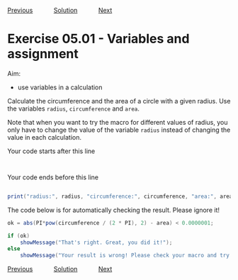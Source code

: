 [Previous](./ex04-02.md) &nbsp;&nbsp;&nbsp;&nbsp;&nbsp;&nbsp;&nbsp;&nbsp;&nbsp;&nbsp;     [Solution](../ans/ans05-01.md) &nbsp;&nbsp;&nbsp;&nbsp;&nbsp;&nbsp;&nbsp;&nbsp;&nbsp;&nbsp; [Next](./ex05-02.md)

# Exercise 05.01 - Variables and assignment

Aim: 
- use variables in a calculation

Calculate the circumference and the area of a circle with a given radius. 
Use the variables ``radius``, ``circumference`` and ``area``. 

Note that when you want to try the macro for different
values of radius, you only have to change the value of the variable
``radius`` instead of changing the value in each calculation.

Your code starts after this line 
```java



```
Your code ends before this line 
```java

print("radius:", radius, "circumference:", circumference, "area:", area);

```
The code below is for automatically checking the result. Please ignore it! 
```java
ok = abs(PI*pow(circumference / (2 * PI), 2) - area) < 0.0000001;

if (ok) 
	showMessage("That's right. Great, you did it!");
else 
	showMessage("Your result is wrong! Please check your macro and try again!");
```

[Previous](./ex04-02.md) &nbsp;&nbsp;&nbsp;&nbsp;&nbsp;&nbsp;&nbsp;&nbsp;&nbsp;&nbsp;     [Solution](../ans/ans05-01.md) &nbsp;&nbsp;&nbsp;&nbsp;&nbsp;&nbsp;&nbsp;&nbsp;&nbsp;&nbsp; [Next](./ex05-02.md)
